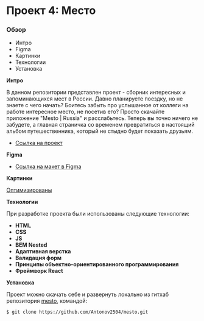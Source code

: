 # Проект 4: Место

### Обзор

* Интро
* Figma
* Картинки
* Технологии
* Установка

**Интро**

В данном репозитории представлен проект - сборник интересных и запоминающихся мест в России. Давно планируете поездку, но не знаете с чего начать? Боитесь забыть про услышанное от коллеги на работе интересное место, не посетив его? Просто скачайте приложение "Mesto | Russia" и расслабьтесь. Теперь вы точно ничего не забудете, а главная страничка со временем превратиться в настоящий альбом путешественника, который не стыдно будет показать друзьям.

* [Ссылка на проект](https://antonov2504.github.io/mesto/)

**Figma**

* [Ссылка на макет в Figma](https://www.figma.com/file/StZjf8HnoeLdiXS7dYrLAh/JavaScript.-Sprint-4)

**Картинки**

[Оптимизированы](https://tinypng.com/)

**Технологии**

 При разработке проекта были использованы следующие технологии:

- **HTML**
- **CSS**
- **JS**
- **BEM Nested**
- **Адаптивная верстка**
- **Валидация форм**
- **Принципы объектно-ориентированного программирования**
- **Фреймворк React**

**Установка**

Проект можно скачать себе и развернуть локально из гитхаб репозитория [mesto](https://github.com/Antonov2504/mesto), командой:
 ```html
$ git clone https://github.com/Antonov2504/mesto.git
```
